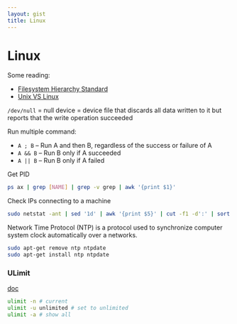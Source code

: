 ```yaml
---
layout: gist
title: Linux
---
```


# Linux


Some reading:
- [Filesystem Hierarchy Standard](http://refspecs.linuxfoundation.org/FHS_2.3/fhs-2.3.html)
- [Unix VS Linux](https://www.guru99.com/difference-unix-vs-linux.html)


`/dev/null` = null device =  device file that discards all data written to it but reports that the write operation succeeded

Run multiple command:
- `A ; B`  – Run A and then B, regardless of the success or failure of A
- `A && B`  – Run B only if A succeeded
- `A || B`  – Run B only if A failed

Get PID
```bash
ps ax | grep [NAME] | grep -v grep | awk '{print $1}'
```

Check IPs connecting to a machine
```bash
sudo netstat -ant | sed '1d' | awk '{print $5}' | cut -f1 -d':' | sort | uniq
```

Network Time Protocol (NTP) is a protocol used to synchronize computer system clock automatically over a networks.
```bash
sudo apt-get remove ntp ntpdate
sudo apt-get install ntp ntpdate
```


### ULimit

[doc](https://ss64.com/bash/ulimit.html)

```bash
ulimit -n # current
ulimit -u unlimited # set to unlimited
ulimit -a # show all
```
